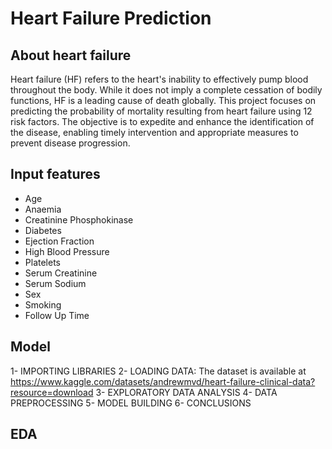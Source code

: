 # Heart Failure Prediction
## About heart failure
Heart failure (HF) refers to the heart's inability to effectively pump blood throughout the body. While it does not imply a complete cessation of bodily functions, HF is a leading cause of death globally. This project focuses on predicting the probability of mortality resulting from heart failure using 12 risk factors. The objective is to expedite and enhance the identification of the disease, enabling timely intervention and appropriate measures to prevent disease progression.

## Input features
- Age
- Anaemia
- Creatinine Phosphokinase
- Diabetes
- Ejection Fraction
- High Blood Pressure
- Platelets
- Serum Creatinine
- Serum Sodium
- Sex
- Smoking
- Follow Up Time
  
## Model
1- IMPORTING LIBRARIES
2- LOADING DATA: The dataset is available at https://www.kaggle.com/datasets/andrewmvd/heart-failure-clinical-data?resource=download
3- EXPLORATORY DATA ANALYSIS
4- DATA PREPROCESSING
5- MODEL BUILDING
6- CONCLUSIONS

## EDA
